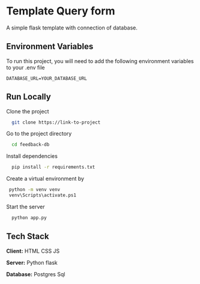 
# Template Query form

A simple flask template with connection of database.


## Environment Variables

To run this project, you will need to add the following environment variables to your .env file

``
DATABASE_URL=YOUR_DATABASE_URL
``




## Run Locally

Clone the project

```bash
  git clone https://link-to-project
```

Go to the project directory

```bash
  cd feedback-db
```

Install dependencies

```bash
  pip install -r requirements.txt
```
Create a virtual environment by 
```bash
 python -m venv venv
 venv\Scripts\activate.ps1
```

Start the server

```bash
  python app.py 
```


## Tech Stack

**Client:** HTML CSS JS

**Server:** Python flask

**Database:** Postgres Sql

